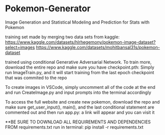# Pokemon-Generator

Image Generation and Statistical Modeling and Prediction for Stats with Pokemon

training set made by merging two data sets from kaggle:
    https://www.kaggle.com/datasets/hlrhegemony/pokemon-image-dataset?select=images
    https://www.kaggle.com/datasets/mohitbansal31s/pokemon-dataset

trained using conditional Generative Adversarial Network. To train more, download the entire repo and make sure you have checkpoint.pth:
    Simply run ImageTrain.py, and it will start training from the last epoch checkpoint that was commited to the repo

To create images in VSCode, simply uncomment all of the code at the end and run CreateImage.py and input prompts into the terminal accordingly

To access the full website and create new pokemon, download the repo and make sure get_user_input(), main(), and the last conditional statement are commented out and then run app.py: a link will appear and you can visit it

**BE SURE TO DOWNLOAD ALL REQUIREMENTS AND DEPENDENCIES FROM requirements.txt
    run in terminal:
        pip install -r requirements.txt
